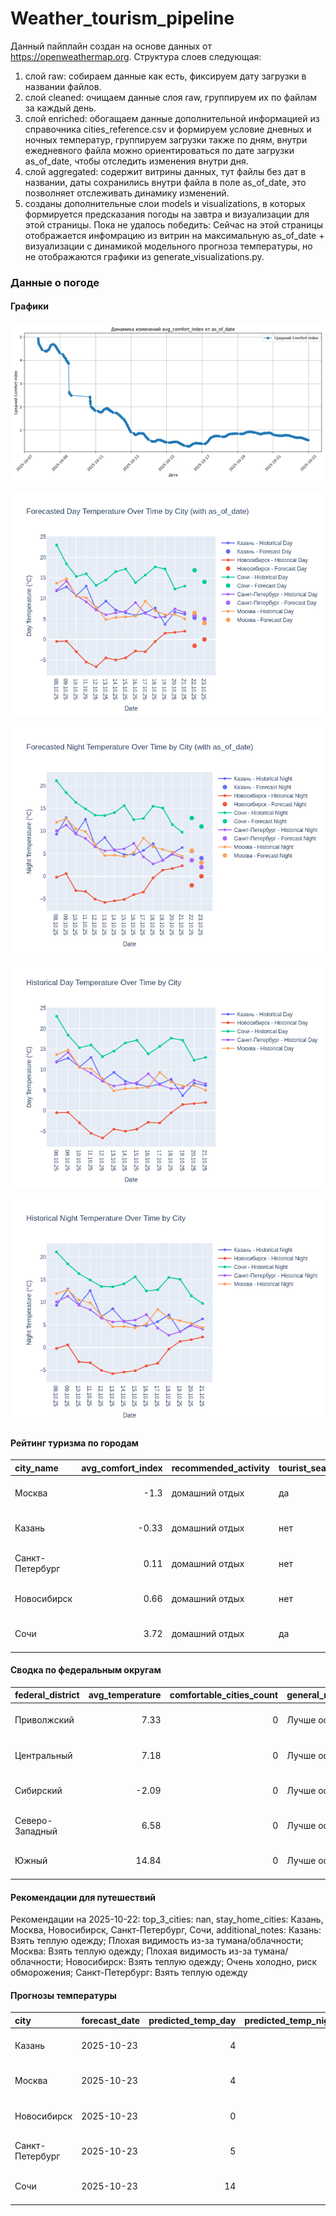 # Weather_tourism_pipeline
Данный пайплайн создан на основе данных от https://openweathermap.org.
Структура слоев следующая:
  1) слой raw: 
  собираем данные как есть, фиксируем дату загрузки в названии файлов.
  2) слой cleaned:
  очищаем данные слоя raw, группируем их по файлам за каждый день.
  3) слой enriched:
  обогащаем данные дополнительной информацией из справочника cities_reference.csv и формируем условие дневных и ночных температур,
  группируем загрузки также по дням, внутри ежедневного файла можно ориентироваться по дате загрузки as_of_date, чтобы отследить изменения внутри дня.
  4) слой aggregated:
   содержит витрины данных, тут файлы без дат в названии, даты сохранились внутри файла в поле as_of_date, это позволняет отслеживать динамику изменений.
  6) созданы дополнительные слои models и visualizations, в которых формируется предсказания погоды на завтра и визуализации для этой страницы.
  Пока не удалось победить: Сейчас на этой страницы отображается инфомрацию из витрин на максимальную as_of_date + визуализации с динамикой модельного прогноза температуры, 
  но не отображаются графики из generate_visualizations.py.
<!-- WEATHER DATA START -->
### Данные о погоде

#### Графики
![Comfort Index Trend](data/visualizations/comfort_index_trend.png)

![Forecasted Day Temperature](data/visualizations/forecasted_day_temperature.png)

![Forecasted Night Temperature](data/visualizations/forecasted_night_temperature.png)

![Historical Day Temperature](data/visualizations/historical_day_temperature.png)

![Historical Night Temperature](data/visualizations/historical_night_temperature.png)

#### Рейтинг туризма по городам
| city_name       |   avg_comfort_index | recommended_activity   | tourist_season_match   | tourism_season   | tour_recommendation       | as_of_date          |
|:----------------|--------------------:|:-----------------------|:-----------------------|:-----------------|:--------------------------|:--------------------|
| Москва          |               -1.3  | домашний отдых         | да                     | Круглогодично    | домашний отдых в сезон    | 2025-10-22 23:19:00 |
| Казань          |               -0.33 | домашний отдых         | нет                    | Май-Сентябрь     | домашний отдых вне сезона | 2025-10-22 23:19:00 |
| Санкт-Петербург |                0.11 | домашний отдых         | нет                    | Май-Сентябрь     | домашний отдых вне сезона | 2025-10-22 23:19:00 |
| Новосибирск     |                0.66 | домашний отдых         | нет                    | Июнь-Август      | домашний отдых вне сезона | 2025-10-22 23:19:00 |
| Сочи            |                3.72 | домашний отдых         | да                     | Май-Октябрь      | домашний отдых в сезон    | 2025-10-22 23:19:00 |

#### Сводка по федеральным округам
| federal_district   |   avg_temperature |   comfortable_cities_count | general_recommendation   | as_of_date          |
|:-------------------|------------------:|---------------------------:|:-------------------------|:--------------------|
| Приволжский        |              7.33 |                          0 | Лучше остаться дома      | 2025-10-22 23:19:00 |
| Центральный        |              7.18 |                          0 | Лучше остаться дома      | 2025-10-22 23:19:00 |
| Сибирский          |             -2.09 |                          0 | Лучше остаться дома      | 2025-10-22 23:19:00 |
| Северо-Западный    |              6.58 |                          0 | Лучше остаться дома      | 2025-10-22 23:19:00 |
| Южный              |             14.84 |                          0 | Лучше остаться дома      | 2025-10-22 23:19:00 |

#### Рекомендации для путешествий
Рекомендации на 2025-10-22: top_3_cities: nan, stay_home_cities: Казань, Москва, Новосибирск, Санкт-Петербург, Сочи, additional_notes: Казань: Взять теплую одежду; Плохая видимость из-за тумана/облачности; Москва: Взять теплую одежду; Плохая видимость из-за тумана/облачности; Новосибирск: Взять теплую одежду; Очень холодно, риск обморожения; Санкт-Петербург: Взять теплую одежду

#### Прогнозы температуры
| city            | forecast_date   |   predicted_temp_day |   predicted_temp_night | model_type       | as_of_date          |
|:----------------|:----------------|---------------------:|-----------------------:|:-----------------|:--------------------|
| Казань          | 2025-10-23      |                    4 |                      4 | LinearRegression | 2025-10-22 23:19:57 |
| Москва          | 2025-10-23      |                    4 |                      3 | LinearRegression | 2025-10-22 23:19:57 |
| Новосибирск     | 2025-10-23      |                    0 |                      0 | LinearRegression | 2025-10-22 23:19:57 |
| Санкт-Петербург | 2025-10-23      |                    5 |                      2 | LinearRegression | 2025-10-22 23:19:57 |
| Сочи            | 2025-10-23      |                   14 |                     11 | LinearRegression | 2025-10-22 23:19:57 |


<!-- WEATHER DATA END -->
